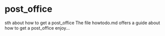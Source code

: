 # post_office
sth about how to get a post_office
The file howtodo.md offers a guide about how to get a post_office
enjoy...